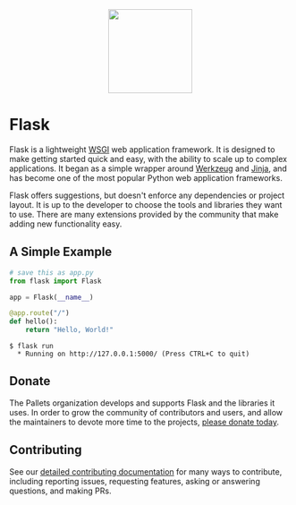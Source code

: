 <div align="center"><img src="https://raw.githubusercontent.com/pallets/flask/refs/heads/stable/docs/_static/flask-horizontal.svg" alt="" height="150"></div>

# Flask

Flask is a lightweight [WSGI] web application framework. It is designed
to make getting started quick and easy, with the ability to scale up to
complex applications. It began as a simple wrapper around [Werkzeug]
and [Jinja], and has become one of the most popular Python web
application frameworks.

Flask offers suggestions, but doesn't enforce any dependencies or
project layout. It is up to the developer to choose the tools and
libraries they want to use. There are many extensions provided by the
community that make adding new functionality easy.

[WSGI]: https://wsgi.readthedocs.io/
[Werkzeug]: https://werkzeug.palletsprojects.com/
[Jinja]: https://jinja.palletsprojects.com/

## A Simple Example

```python
# save this as app.py
from flask import Flask

app = Flask(__name__)

@app.route("/")
def hello():
    return "Hello, World!"
```

```
$ flask run
  * Running on http://127.0.0.1:5000/ (Press CTRL+C to quit)
```

## Donate

The Pallets organization develops and supports Flask and the libraries
it uses. In order to grow the community of contributors and users, and
allow the maintainers to devote more time to the projects, [please
donate today].

[please donate today]: https://palletsprojects.com/donate

## Contributing

See our [detailed contributing documentation][contrib] for many ways to
contribute, including reporting issues, requesting features, asking or answering
questions, and making PRs.

[contrib]: https://palletsprojects.com/contributing/
